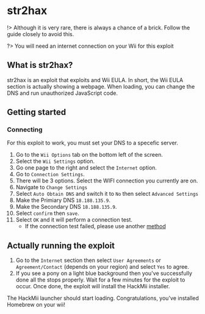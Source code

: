 # str2hax

!> Although it is very rare, there is always a chance of a brick. Follow the guide closely to avoid this.

?> You will need an internet connection on your Wii for this exploit

## What is str2hax?

str2hax is an exploit that exploits and Wii EULA. In short, the Wii EULA section is actually showing a webpage. When loading, you can change the DNS and run unauthorized JavaScript code.

## Getting started

### Connecting

For this exploit to work, you must set your DNS to a specefic server.

1. Go to the ``Wii Options`` tab on the bottom left of the screen.
2. Select the ``Wii Settings`` option.
3. Go one page to the right and select the `Internet` option.
4. Go to ``Connection Settings``.
5. There will be 3 options. Select the WIFI connection you currently are on.
6. Navigate to ``Change Settings``
7. Select ``Auto Obtain DNS`` and switch it to `No` then select `Advanced Settings`
8. Make the Primiary DNS ``18.188.135.9``. 
9. Make the Secondary DNS ``18.188.135.9``. 
10. Select `confirm` then `save`.
11. Select `OK` and it will perform a connection test.
    - If the connection test failed, please use another [method](chooseyourexploit)

## Actually running the exploit

1. Go to the ``Internet`` section then select ``User Agreements`` or ``Agreement/Contact`` (depends on your region) and select `Yes` to agree.
2. If you see a pony on a light blue background then you've successfully done all the stops properly. Wait for a few minutes for the exploit to occur. Once done, the exploit will install the HackMii installer.

The HackMii launcher should start loading. Congratulations, you've installed Homebrew on your wii!